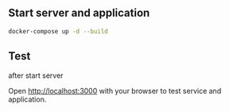 ## Start server and application

``` bash
docker-compose up -d --build
```

## Test

after start server

Open [http://localhost:3000](http://localhost:3000) with your browser to test service and application.
